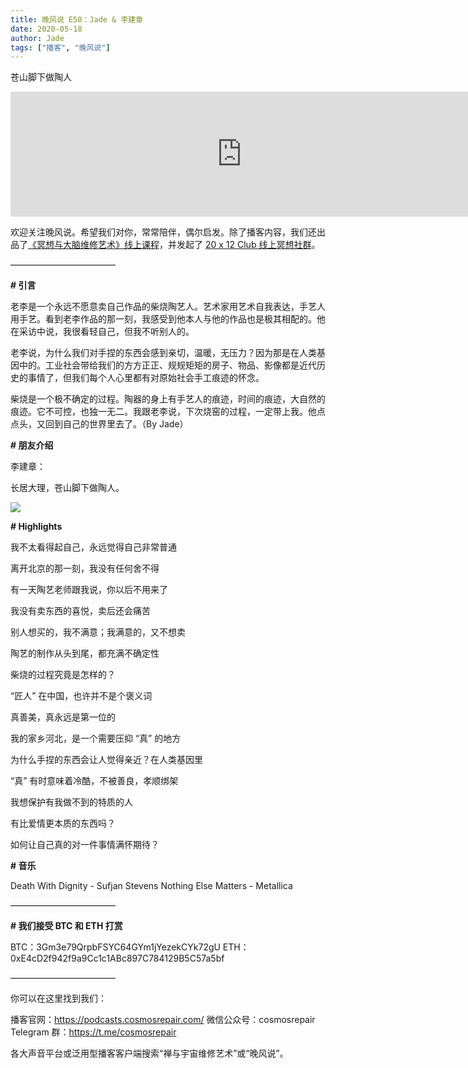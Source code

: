 ```yaml
---
title: 晚风说 E50：Jade & 李建章
date: 2020-05-18
author: Jade
tags: ["播客", "晚风说"]
---
```


苍山脚下做陶人

<!--more-->

<iframe src="https://fireside.fm/player/v2/trfV16OE+jFSwugcb?theme=dark" width="740" height="200" frameborder="0" scrolling="no"></iframe>

欢迎关注晚风说。希望我们对你，常常陪伴，偶尔启发。除了播客内容，我们还出品了[《冥想与大脑维修艺术》线上课程](https://mp.weixin.qq.com/s?__biz=MzA5Nzk4MDMxMg==&mid=2247484680&idx=1&sn=2a5b8f1e1f1c1e6820adf5cc95d997fe&chksm=9099dfffa7ee56e9408aa248731e3e3e502c984ca1e577decc28d66d458f2e93a600dc6d6b40&scene=21#wechat_redirect)，并发起了 [20 x 12 Club 线上冥想社群](https://mp.weixin.qq.com/s?__biz=MzA5Nzk4MDMxMg==&mid=2247484834&idx=1&sn=ebd2c537b12e63baef2e9eaac505c26b&chksm=9099df55a7ee5643ab84485931d52082bbb2a6ee7078bdd536faf2cbbcb7bb22783aeaf13d4b&scene=21#wechat_redirect)。

————————————

**# 引言**

老李是一个永远不愿意卖自己作品的柴烧陶艺人。艺术家用艺术自我表达，手艺人用手艺。看到老李作品的那一刻，我感受到他本人与他的作品也是极其相配的。他在采访中说，我很看轻自己，但我不听别人的。

老李说，为什么我们对手捏的东西会感到亲切，温暖，无压力？因为那是在人类基因中的。工业社会带给我们的方方正正、规规矩矩的房子、物品、影像都是近代历史的事情了，但我们每个人心里都有对原始社会手工痕迹的怀念。

柴烧是一个极不确定的过程。陶器的身上有手艺人的痕迹，时间的痕迹，大自然的痕迹。它不可控，也独一无二。我跟老李说，下次烧窑的过程，一定带上我。他点点头，又回到自己的世界里去了。（By Jade）

**# 朋友介绍**

李建章：

长居大理，苍山脚下做陶人。

![](https://cosmosrepair-1257028016.cos.ap-beijing.myqcloud.com/screencapture-mp-weixin-qq-s-2020-05-18-08_46_23.png)

**# Highlights**

我不太看得起自己，永远觉得自己非常普通

离开北京的那一刻，我没有任何舍不得

有一天陶艺老师跟我说，你以后不用来了

我没有卖东西的喜悦，卖后还会痛苦

别人想买的，我不满意；我满意的，又不想卖

陶艺的制作从头到尾，都充满不确定性

柴烧的过程究竟是怎样的？

“匠人” 在中国，也许并不是个褒义词

真善美，真永远是第一位的

我的家乡河北，是一个需要压抑 “真” 的地方

为什么手捏的东西会让人觉得亲近？在人类基因里

“真” 有时意味着冷酷，不被善良，孝顺绑架

我想保护有我做不到的特质的人

有比爱情更本质的东西吗？

如何让自己真的对一件事情满怀期待？

**# 音乐**

Death With Dignity - Sufjan Stevens
Nothing Else Matters - Metallica

————————————

**# 我们接受 BTC 和 ETH 打赏**

BTC：3Gm3e79QrpbFSYC64GYm1jYezekCYk72gU
ETH：0xE4cD2f942f9a9Cc1c1ABc897C784129B5C57a5bf

————————————

你可以在这里找到我们：

播客官网：https://podcasts.cosmosrepair.com/
微信公众号：cosmosrepair
Telegram 群：https://t.me/cosmosrepair

各大声音平台或泛用型播客客户端搜索“禅与宇宙维修艺术”或“晚风说”。